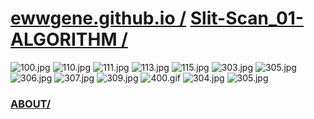
# [ewwgene.github.io /](https://ewwgene.github.io/) [Slit-Scan_01-ALGORITHM /](https://ewwgene.github.io/Slit-Scan_01-ALGORITHM)

<a id="100"></a> ![100.jpg](https://ewwgene.github.io/Slit-Scan_01-ALGORITHM/100.jpg)
<a id="110"></a> ![110.jpg](https://ewwgene.github.io/Slit-Scan_01-ALGORITHM/110.jpg)
<a id="111"></a> ![111.jpg](https://ewwgene.github.io/Slit-Scan_01-ALGORITHM/111.jpg)
<a id="113"></a> ![113.jpg](https://ewwgene.github.io/Slit-Scan_01-ALGORITHM/113.jpg)
<a id="115"></a> ![115.jpg](https://ewwgene.github.io/Slit-Scan_01-ALGORITHM/115.jpg)
<a id="303m"></a> ![303.jpg](https://ewwgene.github.io/Slit-Scan_01-ALGORITHM/Making/303.jpg)
<a id="305m"></a> ![305.jpg](https://ewwgene.github.io/Slit-Scan_01-ALGORITHM/Making/305.jpg)
<a id="306m"></a> ![306.jpg](https://ewwgene.github.io/Slit-Scan_01-ALGORITHM/Making/306.jpg)
<a id="307m"></a> ![307.jpg](https://ewwgene.github.io/Slit-Scan_01-ALGORITHM/Making/307.jpg)
<a id="309m"></a> ![309.jpg](https://ewwgene.github.io/Slit-Scan_01-ALGORITHM/Making/309.jpg)
<a id="400m"></a> ![400.gif](https://ewwgene.github.io/Slit-Scan_01-ALGORITHM/Making/400.gif)
<a id="304"></a> ![304.jpg](https://ewwgene.github.io/Slit-Scan_01-ALGORITHM/304.jpg)
<a id="305"></a> ![305.jpg](https://ewwgene.github.io/Slit-Scan_01-ALGORITHM/305.jpg)


### [ABOUT/](https://ewwgene.github.io/) 
